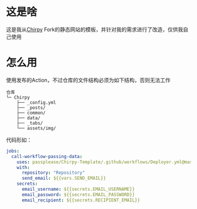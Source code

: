 # 这是啥
这是我从[Chirpy](Chirpy-README.md) Fork的静态网站的模板，并针对我的需求进行了改造，仅供我自己使用
# 怎么用
使用发布的Action，不过仓库的文件结构必须为如下结构，否则无法工作
```
仓库
└─ Chirpy
    ├── _config.yml
    ├── _posts/
    ├── common/
    ├── data/
    ├── _tabs/
    └── assets/img/
```
代码形如：
```yml
jobs:
  call-workflow-passing-data:
    uses: passplease/Chirpy-Template/.github/workflows/Deployer.yml@master
    with:
      repository: "Repository"
      send_email: ${{vars.SEND_EMAIL}}
    secrets:
      email_username: ${{secrets.EMAIL_USERNAME}}
      email_password: ${{secrets.EMAIL_PASSWORD}}
      email_recipient: ${{secrets.RECIPIENT_EMAIL}}
```
